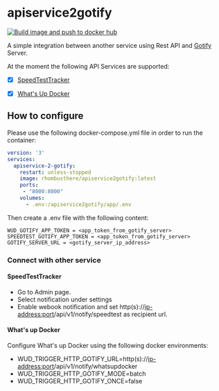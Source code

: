 # apiservice2gotify

[![Build image and push to docker hub](https://github.com/PascalRomb/apiservice2gotify/actions/workflows/release.yml/badge.svg)](https://github.com/PascalRomb/apiservice2gotify/actions/workflows/release.yml)

A simple integration between another service using Rest API and [Gotify](https://gotify.net) Server.

At the moment the following API Services are supported:
- [X] [SpeedTestTracker](https://docs.speedtest-tracker.dev)
- [X] [What's Up Docker](https://fmartinou.github.io/whats-up-docker/#/)


## How to configure
Please use the following docker-compose.yml file in order to run the container:
```yml
version: '3'
services:
  apiservice-2-gotify:
    restart: unless-stopped
    image: rhombusthere/apiservice2gotify:latest
    ports: 
     - "8000:8000"
    volumes:
      - .env:/apiservice2gotify/app/.env
```

Then create a .env file with the following content:
```
WUD_GOTIFY_APP_TOKEN = <app_token_from_gotify_server>
SPEEDTEST_GOTIFY_APP_TOKEN = <app_token_from_gotify_server>
GOTIFY_SERVER_URL = <gotify_server_ip_address>
```

### Connect with other service
#### SpeedTestTracker
* Go to Admin page.
* Select notification under settings
* Enable webook notification and set http(s)://<ip-address:port>/api/v1/notify/speedtest as recipient url.

#### What's up Docker
Configure What's up Docker using the following docker environments:
- WUD_TRIGGER_HTTP_GOTIFY_URL=http(s)://<ip-address:port>/api/v1/notify/whatsupdocker
- WUD_TRIGGER_HTTP_GOTIFY_MODE=batch
- WUD_TRIGGER_HTTP_GOTIFY_ONCE=false
